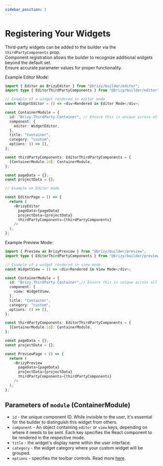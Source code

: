 ```yaml
---
sidebar_position: 3
---
```


# Registering Your Widgets

Third-party widgets can be added to the builder via the `thirdPartyComponents` prop.  
Component registration allows the builder to recognize additional widgets beyond the default set.<br/> 
Ensure accurate parameter values for proper functionality.


Example Editor Mode:

```typescript jsx
import { Editor as BrizyEditor } from "@brizy/builder/editor";
import type { EditorThirdPartyComponents } from "@brizy/builder/editor";

// Example of a widget rendered in editor mode
const WidgetEditor = () => <div>Rendered in Editor Mode</div>;

const ContainerModule = {
  id: "Brizy.ThirdParty.Container", // Ensure this is unique across all module registrations
  component: {
    editor: WidgetEditor,
  },
  title: "Container",
  category: "custom",
  options: () => [],
};

const thirdPartyComponents: EditorThirdPartyComponents = {
  [ContainerModule.id]: ContainerModule,
};

const pageData = {};
const projectData = {};

// Example on Editor mode

const EditorPage = () => {
  return (
    <BrizyEditor
      pageData={pageData}
      projectData={projectData}
      thirdPartyComponents={thirdPartyComponents}
    />
  );
};
```

Example Preview Mode:

```typescript jsx
import { Preview as BrizyPreview } from "@brizy/builder/preview";
import type { EditorThirdPartyComponents } from "@brizy/builder/preview";

// Example of a widget rendered in view mode
const WidgetView = () => <div>Rendered in View Mode</div>;

const ContainerModule = {
  id: "Brizy.ThirdParty.Container",// Ensure this is unique across all module registrations
  component: {
    view: WidgetView,
  },
  title: "Container",
  category: "custom",
  options: () => [],
};

const thirdPartyComponents: EditorThirdPartyComponents = {
  [ContainerModule.id]: ContainerModule,
};

const pageData = {};
const projectData = {};

const PreviewPage = () => {
  return (
    <BrizyPreview 
      pageData={pageData} 
      projectData={projectData}
      thirdPartyComponents={thirdPartyComponents} 
    />
  );
};
```

## Parameters of `module` (ContainerModule)

- `id` - the unique component ID. While invisible to the user, it's essential for the builder to distinguish this widget from others.
- `component` - An object containing `editor` or `view` keys, depending on where it needs to be sent. Each key specifies the React component to be rendered in the respective mode.
- `title` - the widget's display name within the user interface.
- `category` - the widget category where your custom widget will be grouped.
- `options` - specifies the toolbar controls. Read more [here](/docs-internals/editor-controls/introduction).
